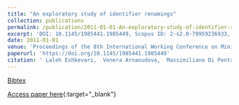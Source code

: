 ```yaml
---
title: "An exploratory study of identifier renamings"
collection: publications
permalink: /publication/2011-01-01-An-exploratory-study-of-identifier-renamings
excerpt: 'DOI: 10.1145/1985441.1985449, Scopus ID: 2-s2.0-79959236933, Cited by: 11'
date: 2011-01-01
venue: 'Proceedings of the 8th International Working Conference on Mining Software Repositories, MSR 2011 (Co-located with ICSE), Waikiki, Honolulu, HI, USA, May 21-28, 2011, Proceedings'
paperurl: 'https://doi.org/10.1145/1985441.1985449'
citation: ' Laleh Eshkevari,  Venera Arnaoudova,  Massimiliano Di Penta,  Rocco Oliveto,  Yann-Ga&quot;el Gu&apos;eh&apos;eneuc,  Giuliano Antoniol, &quot;An exploratory study of identifier renamings.&quot; Proceedings of the 8th International Working Conference on Mining Software Repositories, MSR 2011 (Co-located with ICSE), Waikiki, Honolulu, HI, USA, May 21-28, 2011, Proceedings, 2011.'
---
```

[Bibtex](https://dblp.org/rec/bib/conf/msr/EshkevariAPOGA11)

[Access paper here](https://doi.org/10.1145/1985441.1985449){:target="_blank"}
